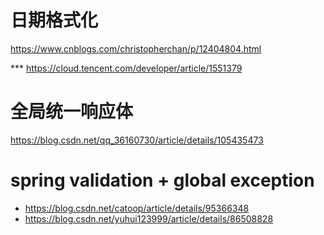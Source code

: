 # 日期格式化

https://www.cnblogs.com/christopherchan/p/12404804.html

*** https://cloud.tencent.com/developer/article/1551379

# 全局统一响应体

https://blog.csdn.net/qq_36160730/article/details/105435473



# spring validation + global exception

- https://blog.csdn.net/catoop/article/details/95366348
- https://blog.csdn.net/yuhui123999/article/details/86508828
